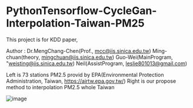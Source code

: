 # PythonTensorflow-CycleGan-Interpolation-Taiwan-PM25

This project is for KDD paper,

Author : 
Dr.MengChang-Chen(Prof., mcc@iis.sinica.edu.tw)
Ming-chuan(theory, mingchuan@iis.sinica.edu.tw)
Guo-Wei(MainProgram, "weisting@iis.sinica.edu.tw) 
Neil(AssistProgram, leslie801013@gmail.com)


Left is 73 stations PM2.5 provid by EPA(Environmental Protection Administration, Taiwan, https://airtw.epa.gov.tw/)
Right is our propose method to interpolation PM2.5 whole Taiwan

![image](https://github.com/weisting-kw/PythonTensorflow-CycleGan-Interpolation-Taiwan-PM25/blob/main/example.png)
